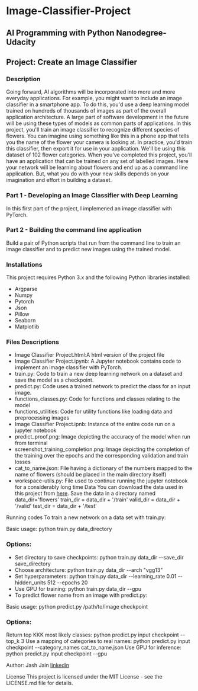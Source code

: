 # Image-Classifier-Project
## AI Programming with Python Nanodegree-Udacity

## Project: Create an Image Classifier
### Description
Going forward, AI algorithms will be incorporated into more and more everyday applications. For example, you might want to include an image classifier in a smartphone app.
To do this, you'd use a deep learning model trained on hundreds of thousands of images as part of the overall application architecture.
A large part of software development in the future will be using these types of models as common parts of applications.
In this project, you'll train an image classifier to recognize different species of flowers. You can imagine using something like this in a phone app that tells you the name of the
flower your camera is looking at. In practice, you'd train this classifier, then export it for use in your application. We'll be using this dataset of 102 flower categories.
When you've completed this project, you'll have an application that can be trained on any set of labelled images. Here your network will be learning about flowers and end up
as a command line application. But, what you do with your new skills depends on your imagination and effort in building a dataset.

### Part 1 - Developing an Image Classifier with Deep Learning
In this first part of the project, I implemened an image classifier with PyTorch.

### Part 2 - Building the command line application
Build a pair of Python scripts that run from the command line to train an image classifier and to predict new images using the trained model.

### Installations
This project requires Python 3.x and the following Python libraries installed:

* Argparse
* Numpy
* Pytorch
* Json
* Pillow
* Seaborn
* Matplotlib

### Files Descriptions
* Image Classifier Project.html:A html version of the project file
* Image Classifier Project.ipynb: A Jupyter notebook contains code to implement an image classifier with PyTorch.
* train.py: Code to train a new deep learning network on a dataset and save the model as a checkpoint.
* predict.py: Code uses a trained network to predict the class for an input image.
* functions_classes.py: Code for functions and classes relating to the model 
* functions_utilities: Code for utility functions like loading data and preprocessing images
* Image Classifier Project.ipnb: Instance of the entire code run on a jupyter notebook
* predict_proof.png: Image depicting the accuracy of the model when run from terminal
* screenshot_training_completion.png: Image depicting the completion of the training over the epochs and the corresponding validation and train losses 
* cat_to_name.json: File having a dictionary of the numbers mapped to the name of flowers (should be placed in the main directory itself)
* workspace-utils.py: File used to continue running the jupyter notebook for a considerably long time
Data
You can download the data used in this project from [here](http://www.robots.ox.ac.uk/~vgg/data/flowers/102/index.html).
Save the data in a directory named data_dir='flowers'
                                   train_dir = data_dir + '/train'
                                   valid_dir = data_dir + '/valid'
                                   test_dir = data_dir + '/test'

Running codes
To train a new network on a data set with train.py:

Basic usage: python train.py data_directory
### Options:
* Set directory to save checkpoints: python train.py data_dir --save_dir save_directory
* Choose architecture: python train.py data_dir --arch "vgg13"
* Set hyperparameters: python train.py data_dir --learning_rate 0.01 --hidden_units 512 --epochs 20
* Use GPU for training: python train.py data_dir --gpu
* To predict flower name from an image with predict.py:

Basic usage: python predict.py /path/to/image checkpoint
### Options:
Return top KKK most likely classes: python predict.py input checkpoint --top_k 3
Use a mapping of categories to real names: python predict.py input checkpoint --category_names cat_to_name.json
Use GPU for inference: python predict.py input checkpoint --gpu

Author:
Jash Jain [linkedin](https://www.linkedin.com/in/jash-jain-bb659a132)

License
This project is licensed under the MIT License - see the LICENSE.md file for details.
